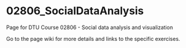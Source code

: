 # 02806_SocialDataAnalysis
Page for DTU Course 02806 - Social data analysis and visualization

Go to the page wiki for more details and links to the specific exercises.
